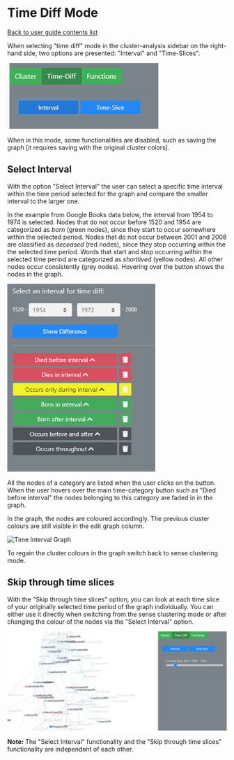 # Time Diff Mode

[Back to user guide contents list](userGuide.md)

When selecting "time diff" mode in the cluster-analysis sidebar on the right-hand side, two options are presented: "Interval" and "Time-Slices".

![Time Diff](./images/time_diff.png)

When in this mode, some functionalities are disabled, such as saving the graph [it requires saving with the original cluster colors].

## Select Interval

With the option "Select Interval" the user can select a specific time interval within the time period selected for the graph and compare the smaller interval to the larger one.

In the example from Google Books data below, the interval from 1954 to 1974 is selected. Nodes that do not occur before 1520 and 1954 are categorized as *born* (green nodes), since they start to occur somewhere within the selected period. Nodes that do not occur between 2001 and 2008 are classified as *deceased* (red nodes), since they stop occurring within the the selected time period. Words that start and stop occurring within the selected time period are categorized as *shortlived* (yellow nodes). All other nodes occur consistently (grey nodes). Hovering over the button shows the nodes in the graph.

![Select Interval](./images/select_interval.png)

All the nodes of a category are listed when the user clicks on the button. When the user hovers over the main time-category button such as "Died before interval"  the nodes belonging to this category are faded in in the graph.

In the graph, the nodes are coloured accordingly. The previous cluster colours are still visible in the edit graph column. 

![Time Interval Graph](./images/fixed_time_diff_graph.png)

To regain the cluster colours in the graph switch back to sense clustering mode.


## Skip through time slices

With the "Skip through time slices" option, you can look at each time slice of your originally selected time period of the graph individually. You can either use it directly when switching from the sense clustering mode or after changing the colour of the nodes via the "Select Interval" option. 

![Skip Through Time Slices](./images/skip_though.png)

**Note:** The "Select Interval" functionality and the "Skip through time slices" functionality are independent of each other.